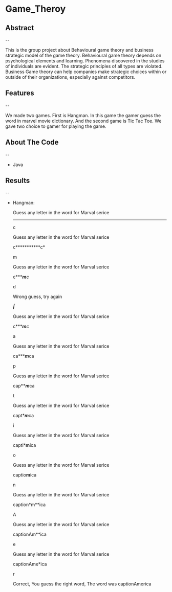 # Game_Theroy
<h2> Abstract</h2>
--

This is the group project about Behavioural game theory and business strategic model of the game theory. 
Behavioural game theory depends on psychological elements and learning. Phenomena discovered in the studies of individuals are evident. The strategic principles of all types are violated. Business Game theory can help companies make strategic choices within or outside of their organizations, especially against competitors.


<h2> Features </h2>
--

We made two games. First is Hangman. In this game the gamer guess the word in marvel movie dictionary. And the second game is Tic Tac Toe. We gave two choice to gamer for playing the game.

<h2> About The Code </h2>
--

* Java 

<h2> Results </h2>
--

* Hangman:

    Guess any letter in the word for Marval serice
      
    **************
    
    c
    
    Guess any letter in the word for Marval serice
    
    c***********c*
    
    m
    
    Guess any letter in the word for Marval serice
    
    c*******m***c*
    
    d
    
    Wrong guess, try again










    ___|___

    Guess any letter in the word for Marval serice
    
    c*******m***c*
    
    a
    
    Guess any letter in the word for Marval serice
    
    ca******m***ca
    
    p
    
    Guess any letter in the word for Marval serice
    
    cap*****m***ca
    
    t
    
    Guess any letter in the word for Marval serice
    
    capt****m***ca
    
    i
    
    Guess any letter in the word for Marval serice
    
    capti***m**ica
    
    o
    
    Guess any letter in the word for Marval serice
    
    captio**m**ica
    
    n
    
    Guess any letter in the word for Marval serice
    
    caption*m**ica
    
    A
    
    Guess any letter in the word for Marval serice
    
    captionAm**ica
    
    e
    
    Guess any letter in the word for Marval serice
    
    captionAme*ica
    
    r
    
    Correct, You guess the right word, The word was captionAmerica
